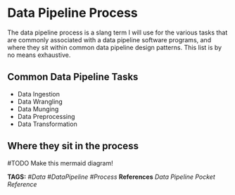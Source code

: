 # Data Pipeline Process

The data pipeline process is a slang term I will use for the various tasks that are commonly associated with a data pipeline software programs, and where they sit within common data pipeline design patterns. This list is by no means exhaustive.

## Common Data Pipeline Tasks

* Data Ingestion
* Data Wrangling
* Data Munging
* Data Preprocessing
* Data Transformation

## Where they sit in the process

#TODO Make this mermaid diagram!


__TAGS:__
_#Data #DataPipeline #Process_
__References__
_Data Pipeline Pocket Reference_

